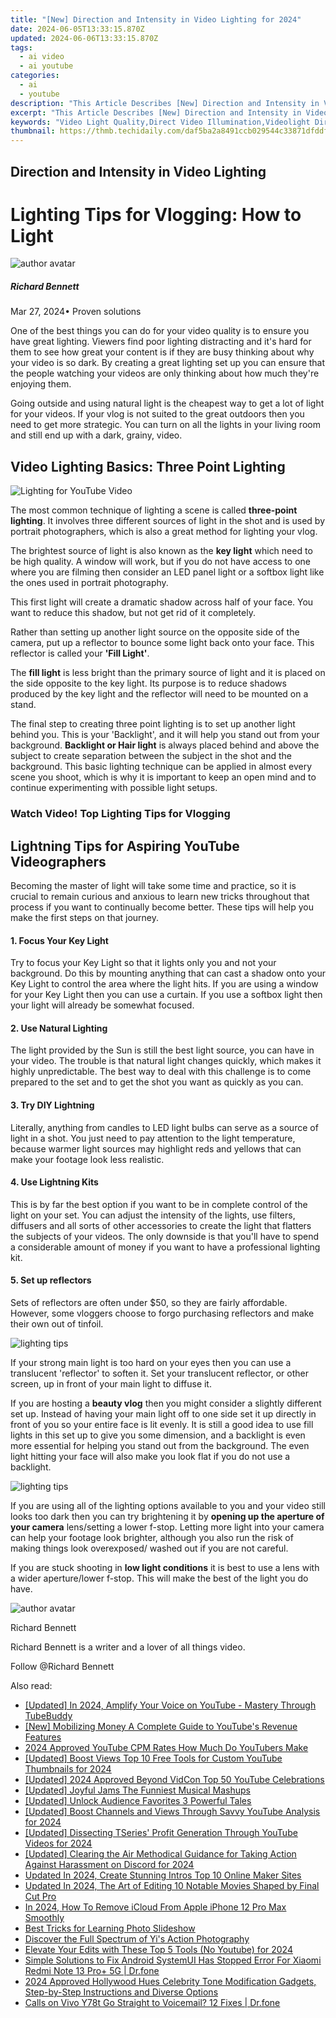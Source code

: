 ```yaml
---
title: "[New] Direction and Intensity in Video Lighting for 2024"
date: 2024-06-05T13:33:15.870Z
updated: 2024-06-06T13:33:15.870Z
tags:
  - ai video
  - ai youtube
categories:
  - ai
  - youtube
description: "This Article Describes [New] Direction and Intensity in Video Lighting for 2024"
excerpt: "This Article Describes [New] Direction and Intensity in Video Lighting for 2024"
keywords: "Video Light Quality,Direct Video Illumination,Videolight Directional,Light Angle for Videos,Intense Film Lighting,Visual Media Brightness,Video Lens Focus Points"
thumbnail: https://thmb.techidaily.com/daf5ba2a8491ccb029544c33871dfddf8c00a96e763bab0af0faf409f9f29c9c.jpg
---
```


## Direction and Intensity in Video Lighting

# Lighting Tips for Vlogging: How to Light

![author avatar](https://images.wondershare.com/filmora/article-images/richard-bennett.jpg)

##### Richard Bennett

 Mar 27, 2024• Proven solutions

One of the best things you can do for your video quality is to ensure you have great lighting. Viewers find poor lighting distracting and it's hard for them to see how great your content is if they are busy thinking about why your video is so dark. By creating a great lighting set up you can ensure that the people watching your videos are only thinking about how much they're enjoying them.

Going outside and using natural light is the cheapest way to get a lot of light for your videos. If your vlog is not suited to the great outdoors then you need to get more strategic. You can turn on all the lights in your living room and still end up with a dark, grainy, video.

## Video Lighting Basics: Three Point Lighting

![ Lighting for YouTube Video](https://images.wondershare.com/filmora/article-images/three-point-lighting.jpg)

The most common technique of lighting a scene is called **three-point lighting**. It involves three different sources of light in the shot and is used by portrait photographers, which is also a great method for lighting your vlog.

The brightest source of light is also known as the **key light** which need to be high quality. A window will work, but if you do not have access to one where you are filming then consider an LED panel light or a softbox light like the ones used in portrait photography.

This first light will create a dramatic shadow across half of your face. You want to reduce this shadow, but not get rid of it completely.

Rather than setting up another light source on the opposite side of the camera, put up a reflector to bounce some light back onto your face. This reflector is called your **'Fill Light'**.

The **fill light** is less bright than the primary source of light and it is placed on the side opposite to the key light. Its purpose is to reduce shadows produced by the key light and the reflector will need to be mounted on a stand.

The final step to creating three point lighting is to set up another light behind you. This is your 'Backlight', and it will help you stand out from your background. **Backlight or Hair light** is always placed behind and above the subject to create separation between the subject in the shot and the background. This basic lighting technique can be applied in almost every scene you shoot, which is why it is important to keep an open mind and to continue experimenting with possible light setups.

### Watch Video! Top Lighting Tips for Vlogging

## Lightning Tips for Aspiring YouTube Videographers

Becoming the master of light will take some time and practice, so it is crucial to remain curious and anxious to learn new tricks throughout that process if you want to continually become better. These tips will help you make the first steps on that journey.

#### 1\.  Focus Your Key Light

Try to focus your Key Light so that it lights only you and not your background. Do this by mounting anything that can cast a shadow onto your Key Light to control the area where the light hits. If you are using a window for your Key Light then you can use a curtain. If you use a softbox light then your light will already be somewhat focused.

#### 2\. Use Natural Lighting

The light provided by the Sun is still the best light source, you can have in your video. The trouble is that natural light changes quickly, which makes it highly unpredictable. The best way to deal with this challenge is to come prepared to the set and to get the shot you want as quickly as you can.

#### 3\.  Try DIY Lightning

Literally, anything from candles to LED light bulbs can serve as a source of light in a shot. You just need to pay attention to the light temperature, because warmer light sources may highlight reds and yellows that can make your footage look less realistic.

#### 4\. Use Lightning Kits

This is by far the best option if you want to be in complete control of the light on your set. You can adjust the intensity of the lights, use filters, diffusers and all sorts of other accessories to create the light that flatters the subjects of your videos. The only downside is that you'll have to spend a considerable amount of money if you want to have a professional lighting kit.

#### 5\.  Set up reflectors

Sets of reflectors are often under $50, so they are fairly affordable. However, some vloggers choose to forgo purchasing reflectors and make their own out of tinfoil.

![lighting tips](https://images.wondershare.com/filmora/article-images/lighting-tips01.JPG)

If your strong main light is too hard on your eyes then you can use a translucent 'reflector' to soften it. Set your translucent reflector, or other screen, up in front of your main light to diffuse it.

If you are hosting a **beauty vlog** then you might consider a slightly different set up. Instead of having your main light off to one side set it up directly in front of you so your entire face is lit evenly. It is still a good idea to use fill lights in this set up to give you some dimension, and a backlight is even more essential for helping you stand out from the background. The even light hitting your face will also make you look flat if you do not use a backlight.

![lighting tips](https://images.wondershare.com/filmora/article-images/lighting-tips02.JPG)

If you are using all of the lighting options available to you and your video still looks too dark then you can try brightening it by **opening up the aperture of your camera** lens/setting a lower f-stop. Letting more light into your camera can help your footage look brighter, although you also run the risk of making things look overexposed/ washed out if you are not careful.

If you are stuck shooting in **low light conditions** it is best to use a lens with a wider aperture/lower f-stop. This will make the best of the light you do have.

![author avatar](https://images.wondershare.com/filmora/article-images/richard-bennett.jpg)

Richard Bennett

Richard Bennett is a writer and a lover of all things video.

Follow @Richard Bennett

<span class="atpl-alsoreadstyle">Also read:</span>
<div><ul>
<li><a href="https://facebook-video-share.techidaily.com/updated-in-2024-amplify-your-voice-on-youtube-mastery-through-tubebuddy/"><u>[Updated] In 2024, Amplify Your Voice on YouTube - Mastery Through TubeBuddy</u></a></li>
<li><a href="https://facebook-video-share.techidaily.com/new-mobilizing-money-a-complete-guide-to-youtubes-revenue-features/"><u>[New] Mobilizing Money  A Complete Guide to YouTube's Revenue Features</u></a></li>
<li><a href="https://facebook-video-share.techidaily.com/2024-approved-youtube-cpm-rates-how-much-do-youtubers-make/"><u>2024 Approved  YouTube CPM Rates  How Much Do YouTubers Make</u></a></li>
<li><a href="https://facebook-video-share.techidaily.com/updated-boost-views-top-10-free-tools-for-custom-youtube-thumbnails-for-2024/"><u>[Updated] Boost Views  Top 10 Free Tools for Custom YouTube Thumbnails for 2024</u></a></li>
<li><a href="https://facebook-video-share.techidaily.com/updated-2024-approved-beyond-vidcon-top-50-youtube-celebrations/"><u>[Updated] 2024 Approved  Beyond VidCon  Top 50 YouTube Celebrations</u></a></li>
<li><a href="https://facebook-video-share.techidaily.com/updated-joyful-jams-the-funniest-musical-mashups/"><u>[Updated] Joyful Jams  The Funniest Musical Mashups</u></a></li>
<li><a href="https://facebook-video-share.techidaily.com/updated-unlock-audience-favorites-3-powerful-tales/"><u>[Updated] Unlock Audience Favorites  3 Powerful Tales</u></a></li>
<li><a href="https://facebook-video-share.techidaily.com/updated-boost-channels-and-views-through-savvy-youtube-analysis-for-2024/"><u>[Updated] Boost Channels and Views Through Savvy YouTube Analysis for 2024</u></a></li>
<li><a href="https://facebook-video-share.techidaily.com/updated-dissecting-tseries-profit-generation-through-youtube-videos-for-2024/"><u>[Updated] Dissecting TSeries' Profit Generation Through YouTube Videos for 2024</u></a></li>
<li><a href="https://discord-videos.techidaily.com/updated-clearing-the-air-methodical-guidance-for-taking-action-against-harassment-on-discord-for-2024/"><u>[Updated] Clearing the Air  Methodical Guidance for Taking Action Against Harassment on Discord for 2024</u></a></li>
<li><a href="https://video-content-creator.techidaily.com/updated-in-2024-create-stunning-intros-top-10-online-maker-sites/"><u>Updated In 2024, Create Stunning Intros Top 10 Online Maker Sites</u></a></li>
<li><a href="https://smart-video-creator.techidaily.com/updated-in-2024-the-art-of-editing-10-notable-movies-shaped-by-final-cut-pro/"><u>Updated In 2024, The Art of Editing 10 Notable Movies Shaped by Final Cut Pro</u></a></li>
<li><a href="https://activate-lock.techidaily.com/in-2024-how-to-remove-icloud-from-apple-iphone-12-pro-max-smoothly-by-drfone-ios/"><u>In 2024, How To Remove iCloud From Apple iPhone 12 Pro Max Smoothly</u></a></li>
<li><a href="https://ai-video-editing.techidaily.com/best-tricks-for-learning-photo-slideshow/"><u>Best Tricks for Learning Photo Slideshow</u></a></li>
<li><a href="https://extra-information.techidaily.com/discover-the-full-spectrum-of-yis-action-photography/"><u>Discover the Full Spectrum of Yi's Action Photography</u></a></li>
<li><a href="https://youtube-video-recordings.techidaily.com/elevate-your-edits-with-these-top-5-tools-no-youtube-for-2024/"><u>Elevate Your Edits with These Top 5 Tools (No Youtube) for 2024</u></a></li>
<li><a href="https://fix-guide.techidaily.com/simple-solutions-to-fix-android-systemui-has-stopped-error-for-xiaomi-redmi-note-13-proplus-5g-drfone-by-drfone-fix-android-problems-fix-android-problems/"><u>Simple Solutions to Fix Android SystemUI Has Stopped Error For Xiaomi Redmi Note 13 Pro+ 5G | Dr.fone</u></a></li>
<li><a href="https://audio-shaping.techidaily.com/2024-approved-hollywood-hues-celebrity-tone-modification-gadgets-step-by-step-instructions-and-diverse-options/"><u>2024 Approved Hollywood Hues Celebrity Tone Modification Gadgets, Step-by-Step Instructions and Diverse Options</u></a></li>
<li><a href="https://howto.techidaily.com/calls-on-vivo-y78t-go-straight-to-voicemail-12-fixes-drfone-by-drfone-fix-android-problems-fix-android-problems/"><u>Calls on Vivo Y78t Go Straight to Voicemail? 12 Fixes | Dr.fone</u></a></li>
</ul></div>

<ins class="adsbygoogle"
      style="display:block"
      data-ad-client="ca-pub-7571918770474297"
      data-ad-slot="8358498916"
      data-ad-format="auto"
      data-full-width-responsive="true"></ins>